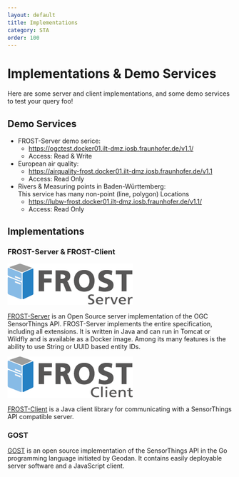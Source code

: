 ```yaml
---
layout: default
title: Implementations
category: STA
order: 100
---
```


# Implementations & Demo Services

Here are some server and client implementations, and some demo services to test your query foo!


## Demo Services

* FROST-Server demo serice:
  - https://ogctest.docker01.ilt-dmz.iosb.fraunhofer.de/v1.1/
  - Access: Read & Write
* European air quality:
  - https://airquality-frost.docker01.ilt-dmz.iosb.fraunhofer.de/v1.1
  - Access: Read Only
* Rivers & Measuring points in Baden-Württemberg:  
  This service has many non-point (line, polygon) Locations
  - https://lubw-frost.docker01.ilt-dmz.iosb.fraunhofer.de/v1.1/
  - Access: Read Only


## Implementations

### FROST-Server & FROST-Client

![FROST-Server](https://raw.githubusercontent.com/FraunhoferIOSB/FROST-Server/master/docs/images/FROST-Server-darkgrey.png)

[FROST-Server](https://github.com/FraunhoferIOSB/FROST-Server) is an Open Source server implementation of the OGC SensorThings API. FROST-Server implements the entire specification, including all extensions.
It is written in Java and can run in Tomcat or Wildfly and is available as a Docker image.
Among its many features is the ability to use String or UUID based entity IDs.

![FROST-Client](https://raw.githubusercontent.com/FraunhoferIOSB/FROST-Client/master/images/FROST-Client-darkgrey.png)

[FROST-Client](https://github.com/FraunhoferIOSB/FROST-Client) is a Java client library for communicating with a SensorThings API compatible server. 


### GOST

[GOST](https://www.gostserver.xyz/) is an open source implementation of the SensorThings API in the Go programming language initiated by Geodan.
It contains easily deployable server software and a JavaScript client.


